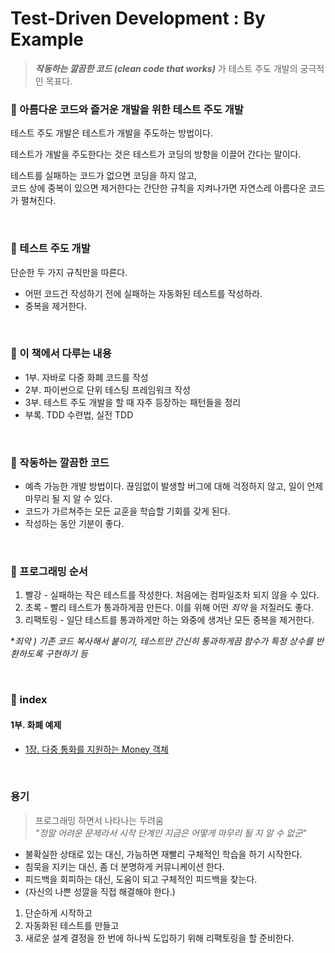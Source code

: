 # Test-Driven Development : By Example

> ***작동하는 깔끔한 코드 (clean code that works)*** 가 테스트 주도 개발의 궁극적인 목표다.

### 🔖 아름다운 코드와 즐거운 개발을 위한 테스트 주도 개발

테스트 주도 개발은 테스트가 개발을 주도하는 방법이다.  

테스트가 개발을 주도한다는 것은 테스트가 코딩의 방향을 이끌어 간다는 말이다.

테스트를 실패하는 코드가 없으면 코딩을 하지 않고,  
코드 상에 중복이 있으면 제거한다는 간단한 규칙을 지켜나가면 자연스레 아름다운 코드가 펼쳐진다.

&nbsp;

### 🔖 테스트 주도 개발

단순한 두 가지 규칙만을 따른다.

- 어떤 코드건 작성하기 전에 실패하는 자동화된 테스트를 작성하라.
- 중복을 제거한다.

&nbsp;

### 🔖 이 책에서 다루는 내용

- 1부. 자바로 다중 화폐 코드를 작성
- 2부. 파이썬으로 단위 테스팅 프레임워크 작성
- 3부. 테스트 주도 개발을 할 때 자주 등장하는 패턴들을 정리
- 부록. TDD 수련법, 실전 TDD

&nbsp;

### 🔖 작동하는 깔끔한 코드

- 예측 가능한 개발 방법이다. 끊임없이 발생할 버그에 대해 걱정하지 않고, 일이 언제 마무리 될 지 알 수 있다.
- 코드가 가르쳐주는 모든 교훈을 학습할 기회를 갖게 된다.
- 작성하는 동안 기분이 좋다.

&nbsp;

### 🔖 프로그래밍 순서

1. 빨강 - 실패하는 작은 테스트를 작성한다. 처음에는 컴파일조차 되지 않을 수 있다.
2. 초록 - 빨리 테스트가 통과하게끔 만든다. 이를 위해 어떤 *죄악* 을 저질러도 좋다.
3. 리팩토링 - 일단 테스트를 통과하게만 하는 와중에 생겨난 모든 중복을 제거한다.

**죄악 ) 기존 코드 복사해서 붙이기, 테스트만 간신히 통과하게끔 함수가 특정 상수를 반환하도록 구현하기 등*

&nbsp;

### 🔖 index

#### 1부. 화폐 예제  

- [1장. 다중 통화를 지원하는 Money 객체](https://github.com/jeongwon-iee/TDD/blob/master/summary/1%EB%B6%80.%20%ED%99%94%ED%8F%90%20%EC%98%88%EC%A0%9C/1%EC%9E%A5.%20%EB%8B%A4%EC%A4%91%20%ED%86%B5%ED%99%94%EB%A5%BC%20%EC%A7%80%EC%9B%90%ED%95%98%EB%8A%94%20Money%20%EA%B0%9D%EC%B2%B4.md)

&nbsp;

### 용기

> 프로그래밍 하면서 나타나는 두려움  
*"정말 어려운 문제라서 시작 단계인 지금은 어떻게 마무리 될 지 알 수 없군"*

- 불확실한 상태로 있는 대신, 가능하면 재빨리 구체적인 학습을 하기 시작한다.
- 침묵을 지키는 대신, 좀 더 분명하게 커뮤니케이션 한다.
- 피드백을 회피하는 대신, 도움이 되고 구체적인 피드백을 찾는다.
- (자신의 나쁜 성깔을 직접 해결해야 한다.)
1. 단순하게 시작하고
2. 자동화된 테스트를 만들고
3. 새로운 설계 결정을 한 번에 하나씩 도입하기 위해 리팩토링을 할 준비한다.

